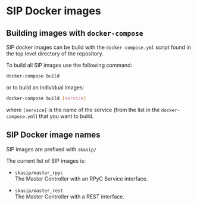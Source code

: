 # SIP Docker images


## Building images with `docker-compose`

SIP docker images can be build with the `docker-compose.yml` script
found in the top level directory of the repository.

To build all SIP images use the following command:

```bash
docker-compose build
```

or to build an individual images:

```bash
docker-compose build [service]
```

where `[service]` is the name of the service (from the list in the 
`docker-compose.yml`) that you want to build.


## SIP Docker image names

SIP images are prefixed with `skasip/`

The current list of SIP images is:

- `skasip/master_rpyc`<br> 
   The Master Controller with an RPyC Service interface.
 
- `skasip/master_rest`<br>
  The Master Controller with a REST interface.

